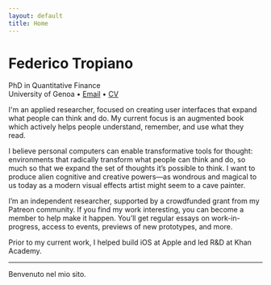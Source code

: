 ```yaml
---
layout: default
title: Home
---
```


# Federico Tropiano

PhD in Quantitative Finance  
University of Genoa • [Email](federico.tropiano@edu.unige.it) • [CV](cv.pdf)

I'm an applied researcher, focused on creating user interfaces that expand what people can think and do. My current focus is an augmented book which actively helps people understand, remember, and use what they read.

I believe personal computers can enable transformative tools for thought: environments that radically transform what people can think and do, so much so that we expand the set of thoughts it’s possible to think. I want to produce alien cognitive and creative powers—as wondrous and magical to us today as a modern visual effects artist might seem to a cave painter.

I’m an independent researcher, supported by a crowdfunded grant from my Patreon community. If you find my work interesting, you can become a member to help make it happen. You’ll get regular essays on work-in-progress, access to events, previews of new prototypes, and more.

Prior to my current work, I helped build iOS at Apple and led R&D at Khan Academy.

---

Benvenuto nel mio sito.  

<!-- Puoi espandere con link a pubblicazioni, progetti, GitHub -->
